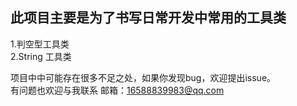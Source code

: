 此项目主要是为了书写日常开发中常用的工具类
--
1.判空型工具类<br/>2.String 工具类



项目中中可能存在很多不足之处，如果你发现bug，欢迎提出issue。<br/>
有问题也欢迎与我联系 邮箱：16588839983@qq.com